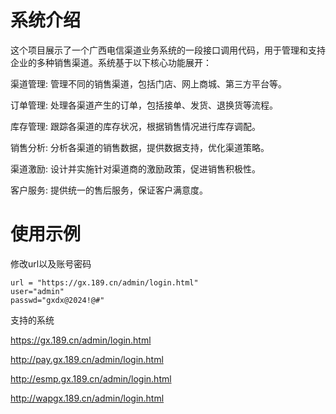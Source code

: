 # 系统介绍
这个项目展示了一个广西电信渠道业务系统的一段接口调用代码，用于管理和支持企业的多种销售渠道。系统基于以下核心功能展开：

渠道管理: 管理不同的销售渠道，包括门店、网上商城、第三方平台等。

订单管理: 处理各渠道产生的订单，包括接单、发货、退换货等流程。

库存管理: 跟踪各渠道的库存状况，根据销售情况进行库存调配。

销售分析: 分析各渠道的销售数据，提供数据支持，优化渠道策略。

渠道激励: 设计并实施针对渠道商的激励政策，促进销售积极性。

客户服务: 提供统一的售后服务，保证客户满意度。

# 使用示例

修改url以及账号密码
```
url = "https://gx.189.cn/admin/login.html"
user="admin"
passwd="gxdx@2024!@#"
```

支持的系统

https://gx.189.cn/admin/login.html

http://pay.gx.189.cn/admin/login.html

http://esmp.gx.189.cn/admin/login.html

http://wapgx.189.cn/admin/login.html

